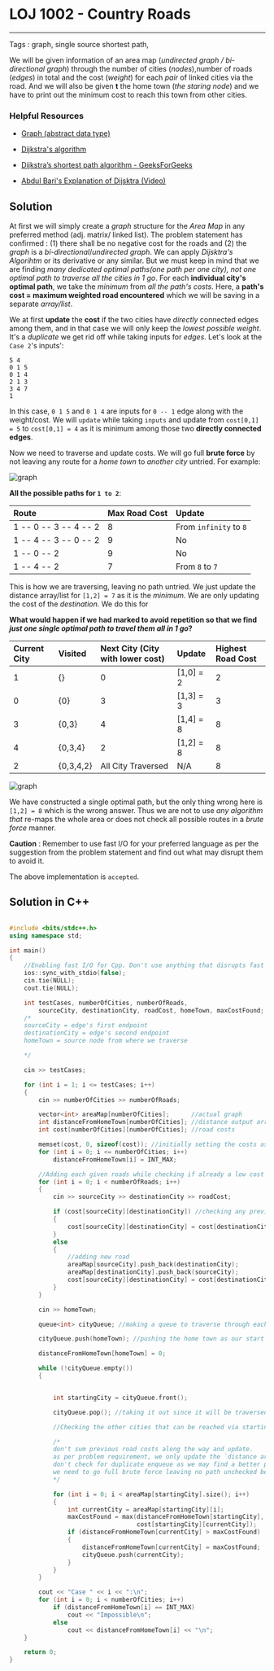 # LOJ 1002 - Country Roads
---
Tags : graph, single source shortest path,


We will be given information of an area map (_undirected graph / bi-directional graph_) through the number of cities (_nodes_),number of roads (_edges_) in total and the cost (_weight_) for each _pair_ of linked cities via the road. And we will also be given __t__ the home town (_the staring node_) and we have to print out the minimum cost to reach this town from other cities.

### Helpful Resources

* [Graph (abstract data type)](https://en.wikipedia.org/wiki/Graph_(abstract_data_type) "Graph (abstract data type) - WikiPedia")

* [Dijkstra's algorithm](https://en.wikipedia.org/wiki/Dijkstra%27s_algorithm "Dijkstra's algorithm - WikiPedia")

* [Dijkstra’s shortest path algorithm - GeeksForGeeks](https://www.geeksforgeeks.org/dijkstras-shortest-path-algorithm-greedy-algo-7/https://www.geeksforgeeks.org/dijkstras-shortest-path-algorithm-greedy-algo-7/ "Dijkstra’s shortest path algorithm | Greedy Algo-7")

* [Abdul Bari's Explanation of Dijsktra (Video)](https://www.youtube.com/watch?v=XB4MIexjvY0 "Abdul Bari's Explanation of Dijsktra - YouTube")


## Solution

At first we will simply create a _graph_ structure for the _Area Map_ in any preferred method (adj. matrix/ linked list). The problem statement has confirmed : (1) there shall be no negative cost for the roads and (2) the _graph_ is a _bi-directional_/_undirected graph_. We can apply _Dijsktra's Algorihtm_ or its derivative or any similar. But we must keep in mind that we are finding _many dedicated optimal paths(one path per one city), not one optimal path to traverse all the cities in 1 go_. For each __individual city's optimal path__, we take the _minimum_ from _all the  path's costs_. Here, a __path's cost = maximum weighted road encountered__ which we will be saving in a separate _array/list_.


We at first __update__ the __cost__ if the two cities have _directly_ connected edges among them, and in that case we will only keep the _lowest possible weight_. It's a _duplicate_ we get rid off while taking inputs for _edges_. Let's look at the `Case 2`'s inputs':
```
5 4
0 1 5
0 1 4
2 1 3
3 4 7
1
```
In this case, `0 1 5` and `0 1 4` are inputs for `0 -- 1` edge along with the weight/cost. We will `update` while taking `inputs` and update from `cost[0,1] = 5` to `cost[0,1] = 4` as it is minimum among those two __directly connected edges__.

Now we need to traverse and update costs. We will go full __brute force__ by not leaving any route for a _home town_ to _another city_ untried. For example:

![graph](graph.png "Example")

__All the possible paths for `1 to 2`__:

| Route      | Max Road Cost | Update      |
| :---        |    :----   |  :--- |
| 1 -- 0 -- 3 -- 4 -- 2      | 8       | From `infinity` to `8`   |
| 1 -- 4 -- 3 -- 0 -- 2   | 9        | No      |
| 1 -- 0 -- 2   | 9        | No      |
| 1 -- 4 -- 2   | 7       | From `8` to `7`     |

This is how we are traversing, leaving no path untried. We just update the distance array/list for `[1,2] = 7` as it is the _minimum_. We are only updating the cost of the _destination_. We do this for

__What would happen if we had marked to avoid repetition so that we find _just one single optimal path to travel them all in 1 go_?__

| Current City      | Visited |  Next City (City with lower cost) | Update | Highest Road Cost |
| :--- | :--- | :--- | :---| :---|
| 1 | {} | 0  | [1,0] = 2| 2|
| 0 |{0}|   3|[1,3] = 3 | 3|
|3| {0,3}| 4 | [1,4] = 8|8|
|4|{0,3,4}|2| [1,2] = 8| 8|
|2|{0,3,4,2}|All City Traversed| N/A | 8|


![graph](graph2.png "Example 2")

We have constructed a single optimal path, but the only thing wrong here is `[1,2] = 8` which is the wrong answer. Thus we are not to use _any algorithm that_ re-maps the whole area or does not check all possible routes in a _brute force_ manner.

__Caution__ : Remember to use fast I/O for your preferred language as per the suggestion from the problem statement and find out what may disrupt them to avoid it.

The above implementation is `accepted`.

## Solution in C++
```cpp

#include <bits/stdc++.h>
using namespace std;

int main()
{
    //Enabling fast I/O for Cpp. Don't use anything that disrupts fast I/O (For example: `endl`).
    ios::sync_with_stdio(false);
    cin.tie(NULL);
    cout.tie(NULL);

    int testCases, numberOfCities, numberOfRoads,
        sourceCity, destinationCity, roadCost, homeTown, maxCostFound;
    /*
    sourceCity = edge's first endpoint
    destinationCity = edge's second endpoint
    homeTown = source node from where we traverse

    */

    cin >> testCases;

    for (int i = 1; i <= testCases; i++)
    {
        cin >> numberOfCities >> numberOfRoads;

        vector<int> areaMap[numberOfCities];      //actual graph
        int distanceFromHomeTown[numberOfCities]; //distance output array
        int cost[numberOfCities][numberOfCities]; //road costs

        memset(cost, 0, sizeof(cost)); //initially setting the costs as not specified
        for (int i = 0; i <= numberOfCities; i++)
            distanceFromHomeTown[i] = INT_MAX;

        //Adding each given roads while checking if already a low cost road exist between them or not
        for (int i = 0; i < numberOfRoads; i++)
        {
            cin >> sourceCity >> destinationCity >> roadCost;

            if (cost[sourceCity][destinationCity]) //checking any previous road exists or not
            {
                cost[sourceCity][destinationCity] = cost[destinationCity][sourceCity] = min(cost[sourceCity][destinationCity], roadCost);
            }
            else
            {
                //adding new road
                areaMap[sourceCity].push_back(destinationCity);
                areaMap[destinationCity].push_back(sourceCity);
                cost[sourceCity][destinationCity] = cost[destinationCity][sourceCity] = roadCost;
            }
        }

        cin >> homeTown;

        queue<int> cityQueue; //making a queue to traverse through each of the city

        cityQueue.push(homeTown); //pushing the home town as our start point or source node

        distanceFromHomeTown[homeTown] = 0;

        while (!cityQueue.empty())
        {


            int startingCity = cityQueue.front();

            cityQueue.pop(); //taking it out since it will be traversed now

            //Checking the other cities that can be reached via startingCity

            /*
            don't sum previous road costs along the way and update.  
            as per problem requirement, we only update the `distance array` by `maximum weight` encountered, not the `cost` array.
            don't check for duplicate enqueue as we may find a better path that has lesser max value.
            we need to go full brute force leaving no path unchecked because of the problem requirements.
            */

            for (int i = 0; i < areaMap[startingCity].size(); i++)
            {
                int currentCity = areaMap[startingCity][i];
                maxCostFound = max(distanceFromHomeTown[startingCity],
                                   cost[startingCity][currentCity]);
                if (distanceFromHomeTown[currentCity] > maxCostFound)
                {
                    distanceFromHomeTown[currentCity] = maxCostFound;
                    cityQueue.push(currentCity);
                }
            }
        }

        cout << "Case " << i << ":\n";
        for (int i = 0; i < numberOfCities; i++)
            if (distanceFromHomeTown[i] == INT_MAX)
                cout << "Impossible\n";
            else
                cout << distanceFromHomeTown[i] << "\n";
    }

    return 0;
}


```
